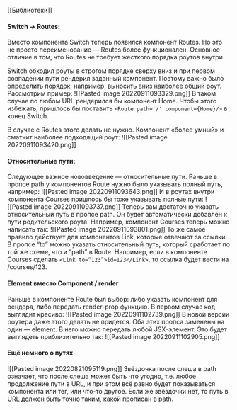 [[Библиотеки]]

#### Switch → Routes:
Вместо компонента Switch теперь появился компонент Routes. Но это не просто переименование — Routes более функционален. Основное отличие в том, что Routes не требует жесткого порядка роутов внутри.

Switch обходил роуты в строгом порядке сверху вниз и при первом совпадении пути рендерил заданный компонент. Поэтому важно было определить порядок: например, выносить вниз наиболее общий роут. Рассмотрим пример:
![[Pasted image 20220911093329.png]]
В таком случае по любом URL рендерился бы компонент Home. Чтобы этого избежать, пришлось бы поставить `<Route path='/' component={Home}/>` в конец Switch.

В случае с Routes этого делать не нужно. Компонент «более умный» и сматчит наиболее подходящий роут:
![[Pasted image 20220911093420.png]]

#### Относительные пути:
Следующее важное нововведение — относительные пути. Раньше в пропсе path у компонентов Route нужно было указывать полный путь, например:
![[Pasted image 20220911093643.png]]
И в роутах внутри компонента Courses пришлось бы тоже указывать полные пути:
![[Pasted image 20220911093737.png]]
Теперь вам достаточно указать относительный путь в пропсе path. Он будет автоматически добавлен к пути родительского роута. Например, компонент Courses теперь можно написать так:
![[Pasted image 20220911093801.png]]
То же самое правило действует для компонентов Link, которые отвечают за ссылки. В пропсе “to” можно указать относительный путь, который сработает по той же схеме, что и “path” в Route. Например, если в компоненте Courses сделать `<Link to=”123”>id=123</Link>`, то ссылка будет вести на /courses/123.

#### Element вместо Component / render
Раньше в компоненте Route был выбор: либо указать компонент для рендера, либо передать render-prop функцию. В первом случае код выглядит красиво:
![[Pasted image 20220911102739.png]]
В новой версии роутера даже этого делать не придется. Оба этих пропса заменены на один — element. В него можно передать любой JSX-элемент. Это будет выглядеть приблизительно так:
![[Pasted image 20220911102905.png]]
#### Ещё немного о путях

![[Pasted image 20220821095119.png]]
	Звёздочка после слеша в path означает, что после слеша может быть что угодно, т.е. любое продолжение пути в URL, и при этом всё равно будет показываться компонента или тег, или что-то другое. Если же звёздочки нет, то путь в URL должен быть точно таким, какой прописан в path.